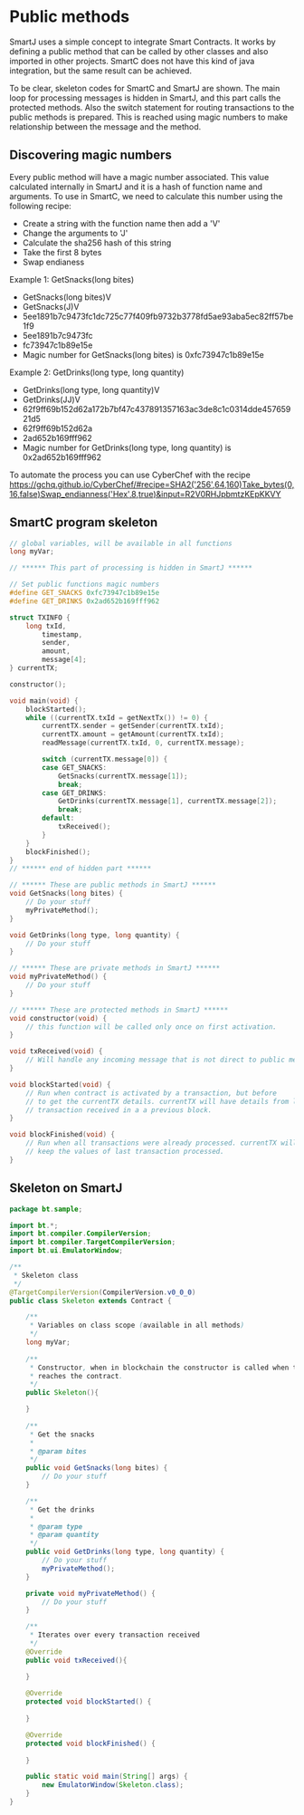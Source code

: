 # Public methods
SmartJ uses a simple concept to integrate Smart Contracts. It works by defining a public method that can be called by other classes and also imported in other projects. SmartC does not have this kind of java integration, but the same result can be achieved.

To be clear, skeleton codes for SmartC and SmartJ are shown. The main loop for processing messages is hidden in SmartJ, and this part calls the protected methods. Also the switch statement for routing transactions to the public methods is prepared. This is reached using magic numbers to make relationship between the message and the method.

## Discovering magic numbers
Every public method will have a magic number associated. This value calculated internally in SmartJ and it is a hash of function name and arguments. To use in SmartC, we need to calculate this number using the following recipe:

* Create a string with the function name then add a 'V'
* Change the arguments to 'J'
* Calculate the sha256 hash of this string
* Take the first 8 bytes
* Swap endianess

Example 1: GetSnacks(long bites)
* GetSnacks(long bites)V
* GetSnacks(J)V
* 5ee1891b7c9473fc1dc725c77f409fb9732b3778fd5ae93aba5ec82ff57be1f9
* 5ee1891b7c9473fc
* fc73947c1b89e15e
* Magic number for GetSnacks(long bites) is 0xfc73947c1b89e15e

Example 2: GetDrinks(long type, long quantity)
* GetDrinks(long type, long quantity)V
* GetDrinks(JJ)V
* 62f9ff69b152d62a172b7bf47c437891357163ac3de8c1c0314dde45765921d5
* 62f9ff69b152d62a
* 2ad652b169fff962
* Magic number for GetDrinks(long type, long quantity) is 0x2ad652b169fff962

To automate the process you can use CyberChef with the recipe https://gchq.github.io/CyberChef/#recipe=SHA2('256',64,160)Take_bytes(0,16,false)Swap_endianness('Hex',8,true)&input=R2V0RHJpbmtzKEpKKVY

## SmartC program skeleton

```c
// global variables, will be available in all functions
long myVar;

// ****** This part of processing is hidden in SmartJ ******

// Set public functions magic numbers
#define GET_SNACKS 0xfc73947c1b89e15e
#define GET_DRINKS 0x2ad652b169fff962

struct TXINFO {
    long txId,
        timestamp,
        sender,
        amount,
        message[4];
} currentTX;

constructor();

void main(void) {
    blockStarted();
    while ((currentTX.txId = getNextTx()) != 0) {
        currentTX.sender = getSender(currentTX.txId);
        currentTX.amount = getAmount(currentTX.txId);
        readMessage(currentTX.txId, 0, currentTX.message);

        switch (currentTX.message[0]) {
        case GET_SNACKS:
            GetSnacks(currentTX.message[1]);
            break;
        case GET_DRINKS:
            GetDrinks(currentTX.message[1], currentTX.message[2]);
            break;
        default:
            txReceived();
        }
    }
    blockFinished();
}
// ****** end of hidden part ****** 

// ****** These are public methods in SmartJ ****** 
void GetSnacks(long bites) {
    // Do your stuff
    myPrivateMethod();
}

void GetDrinks(long type, long quantity) {
    // Do your stuff
}

// ****** These are private methods in SmartJ ****** 
void myPrivateMethod() {
    // Do your stuff
}

// ****** These are protected methods in SmartJ ****** 
void constructor(void) {
    // this function will be called only once on first activation.
}

void txReceived(void) {
    // Will handle any incoming message that is not direct to public methods
}

void blockStarted(void) {
    // Run when contract is activated by a transaction, but before
    // to get the currentTX details. currentTX will have details from last
    // transaction received in a a previous block.
}

void blockFinished(void) {
    // Run when all transactions were already processed. currentTX will
    // keep the values of last transaction processed.
}
```

## Skeleton on SmartJ

```java
package bt.sample;

import bt.*;
import bt.compiler.CompilerVersion;
import bt.compiler.TargetCompilerVersion;
import bt.ui.EmulatorWindow;

/**
 * Skeleton class
 */
@TargetCompilerVersion(CompilerVersion.v0_0_0)
public class Skeleton extends Contract {

    /**
     * Variables on class scope (available in all methods)
     */
    long myVar;
	
	/**
	 * Constructor, when in blockchain the constructor is called when the first TX
	 * reaches the contract.
	 */
	public Skeleton(){

	}
    
	/**
	 * Get the snacks
	 * 
	 * @param bites
	 */
	public void GetSnacks(long bites) {
		// Do your stuff
	}

	/**
	 * Get the drinks
	 * 
	 * @param type
	 * @param quantity
	 */
	public void GetDrinks(long type, long quantity) {
		// Do your stuff
        myPrivateMethod();
	}

    private void myPrivateMethod() {
        // Do your stuff
    }

	/**
	 * Iterates over every transaction received
	 */
	@Override
	public void txReceived(){

	}
	
	@Override
	protected void blockStarted() {
		
	}

    @Override
	protected void blockFinished() {
		
	}

	public static void main(String[] args) {
		new EmulatorWindow(Skeleton.class);
	}
}
```
